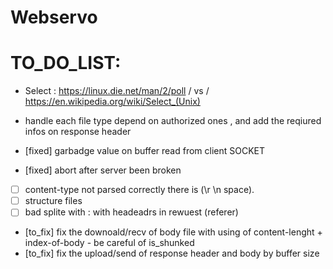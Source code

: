 # Webservo 
# TO_DO_LIST:
- Select : https://linux.die.net/man/2/poll / vs / https://en.wikipedia.org/wiki/Select_(Unix)
- handle each file type depend on authorized ones , and add the reqiured infos on response header 

- [fixed] garbadge value on buffer read from client SOCKET 
- [fixed] abort after server been broken 


- [ ] content-type not parsed correctly there is (\r \n space).
- [ ] structure files   
- [ ] bad splite with : with headeadrs in rewuest (referer) 

- [to_fix] fix the downoald/recv of body file with using of content-lenght + index-of-body - be careful of is_shunked 
- [to_fix]  fix the upload/send of response header and body by buffer size
